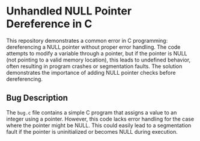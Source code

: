 # Unhandled NULL Pointer Dereference in C

This repository demonstrates a common error in C programming: dereferencing a NULL pointer without proper error handling.  The code attempts to modify a variable through a pointer, but if the pointer is NULL (not pointing to a valid memory location), this leads to undefined behavior, often resulting in program crashes or segmentation faults.  The solution demonstrates the importance of adding NULL pointer checks before dereferencing.

## Bug Description
The `bug.c` file contains a simple C program that assigns a value to an integer using a pointer.  However, this code lacks error handling for the case where the pointer might be NULL. This could easily lead to a segmentation fault if the pointer is uninitialized or becomes NULL during execution.